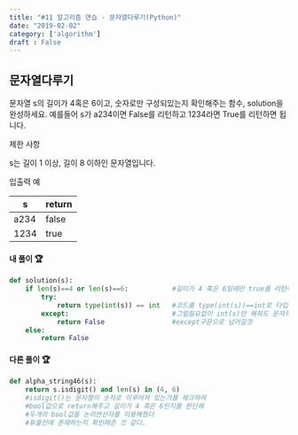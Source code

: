 ```yaml
---
title: "#11 알고리즘 연습 - 문자열다루기(Python)"
date: "2019-02-02"
category: ['algorithm']
draft : False
---
```



## 문자열다루기


문자열 s의 길이가 4혹은 6이고, 숫자로만 구성되있는지 확인해주는 함수, solution을 완성하세요.
예를들어 s가 a234이면 False를 리턴하고 1234라면 True를 리턴하면 됩니다.


제한 사항

s는 길이 1 이상, 길이 8 이하인 문자열입니다.


입출력 예

|s|	return|
|-|-|
|a234|	false|
|1234|	true|


#### 내 풀이 🏆
```python
def solution(s):
    if len(s)==4 or len(s)==6:           #길이가 4 혹은 6일때만 true를 리턴해줘야한다
        try:
            return type(int(s)) == int   #코드를 type(int(s))==int로 타입체크까지 했지만
        except:                          #그럴필요없이 int(s)만 해줘도 문자의 경우 Error가 발생해 
            return False                 #except구문으로 넘어갈것
    else:
        return False
```

#### 다른 풀이 🏆

```python
def alpha_string46(s):
    return s.isdigit() and len(s) in (4, 6)   
    #isdigit()는 문자열이 숫자로 이루어져 있는가를 체크하여
    #bool값으로 return해주고 길이가 4 혹은 6인지를 판단해 
    #두개의 bool값을 논리연산자를 이용해줬다
    #튜플안에 존재하는지 확인해준 것 같다.
                                                                                               
```